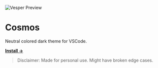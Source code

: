 ![Vesper Preview](https://cdn.rauno.me/vesper-og.png)

# Cosmos

Neutral colored dark theme for VSCode.

<a href="https://marketplace.visualstudio.com/items?itemName=raunofreiberg.vesper"><strong>Install →</strong></a>

> Disclaimer: Made for personal use. Might have broken edge cases.
